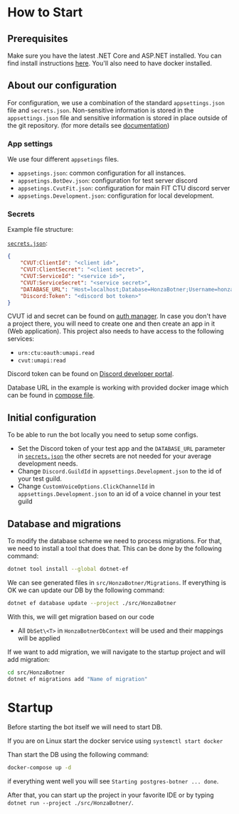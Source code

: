 ﻿# How to Start

## Prerequisites
Make sure you have the latest .NET Core and ASP.NET installed. You can find
install instructions [here][dotnet].
You'll also need to have docker installed.

## About our configuration
For configuration, we use a combination of the standard `appsettings.json` file and `secrets.json`.
Non-sensitive information is stored in the `appsettings.json` file
and sensitive information is stored in place outside of the git repository.
(for more details see [documentation][secrets])

### App settings

We use four different `appsetings` files.
- `appsetings.json`: common configuration for all instances.
- `appsetings.BotDev.json`: configuration for test server discord
- `appsetings.CvutFit.json`: configuration for main FIT CTU discord server
- `appsetings.Development.json`: configuration for local development.

### Secrets

Example file structure:

[`secrets.json`][secrets]:
```json
{
    "CVUT:ClientId": "<client id>",
    "CVUT:ClientSecret": "<client secret>",
    "CVUT:ServiceId": "<service id>",
    "CVUT:ServiceSecret": "<service secret>",
    "DATABASE_URL": "Host=localhost;Database=HonzaBotner;Username=honza-bot;Password=postgres",
    "Discord:Token": "<discord bot token>"
}
```

CVUT id and secret can be found on [auth manager][oauth].
In case you don't have a project there,
you will need to create one
and then create an app in it (Web application).
This project also needs to have access to the following services:

- `urn:ctu:oauth:umapi.read`
- `cvut:umapi:read`

Discord token can be found on [Discord developer portal][discordDev].

Database URL in the example is working with provided docker image
which can be found in [compose file][compose].

## Initial configuration
To be able to run the bot locally you need to setup some configs.
- Set the Discord token of your test app and the `DATABASE_URL` parameter
in [`secrets.json`][secrets] the other secrets are not needed for your average
development needs.
- Change `Discord.GuildId` in `appsettings.Development.json` to the id of your
test guild.
- Change `CustomVoiceOptions.ClickChannelId` in `appsettings.Development.json` to
an id of a voice channel in your test guild

## Database and migrations

To modify the database scheme we need to process migrations.
For that, we need to install a tool that does that.
This can be done by the following command:

```sh
dotnet tool install --global dotnet-ef
```

We can see generated files in `src/HonzaBotner/Migrations`.
If everything is OK we can update our DB by the following command:

```sh
dotnet ef database update --project ./src/HonzaBotner
```

With this, we will get migration based on our code

- All `DbSet\<T>` in `HonzaBotnerDbContext` will be used and their mappings will be applied

If we want to add migration, we will navigate to the startup project and will add migration:

```sh
cd src/HonzaBotner
dotnet ef migrations add "Name of migration"
```

# Startup

Before starting the bot itself we will need to start DB.

If you are on Linux start the docker service using `systemctl start docker`

Than start the DB using the following command:

```sh
docker-compose up -d
```

if everything went well you will see `Starting postgres-botner ... done`.

After that, you can start up the project in your favorite IDE
or by typing `dotnet run --project ./src/HonzaBotner/`.


[dotnet]: https://dotnet.microsoft.com/download
[compose]: ../docker-compose.yml
[discordDev]: https://discord.com/developers/applications
[oauth]: https://auth.fit.cvut.cz/manager/user/apps.xhtml
[secrets]: https://docs.microsoft.com/cs-cz/aspnet/core/security/app-secrets
